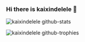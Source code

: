 ### Hi there is kaixindelele 👋

![kaixindelele github-stats](https://stats.hyochan.dev/api/github-stats-advanced?login=kaixindelele)

![kaixindelele github-trophies](https://stats.hyochan.dev/api/github-trophies?login=kaixindelele)

<!--
**kaixindelele/kaixindelele** is a ✨ _special_ ✨ repository because its `README.md` (this file) appears on your GitHub profile.

Here are some ideas to get you started:

- 🔭 I’m currently working on ...
- 🌱 I’m currently learning ...
- 👯 I’m looking to collaborate on ...
- 🤔 I’m looking for help with ...
- 💬 Ask me about ...
- 📫 How to reach me: ...
- 😄 Pronouns: ...
- ⚡ Fun fact: ...
-->
